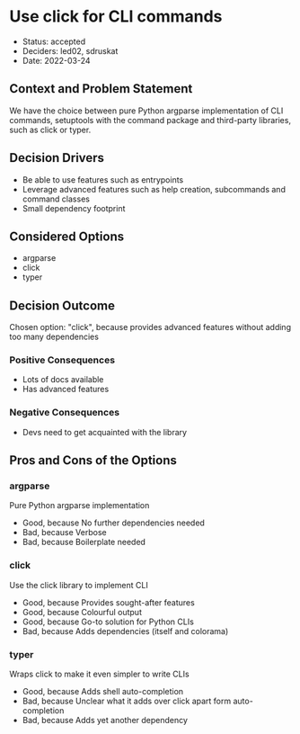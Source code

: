 # Use click for CLI commands

* Status: accepted
* Deciders: led02, sdruskat
* Date: 2022-03-24

## Context and Problem Statement

We have the choice between pure Python argparse implementation of CLI commands, setuptools with the command package and third-party libraries, such as click or typer.

## Decision Drivers

* Be able to use features such as entrypoints
* Leverage advanced features such as help creation, subcommands and command classes
* Small dependency footprint

## Considered Options

* argparse
* click
* typer

## Decision Outcome

Chosen option: "click", because provides advanced features without adding too many dependencies

### Positive Consequences

* Lots of docs available
* Has advanced features

### Negative Consequences

* Devs need to get acquainted with the library

## Pros and Cons of the Options

### argparse

Pure Python argparse implementation

* Good, because No further dependencies needed
* Bad, because Verbose
* Bad, because Boilerplate needed

### click

Use the click library to implement CLI

* Good, because Provides sought-after features
* Good, because Colourful output
* Good, because Go-to solution for Python CLIs
* Bad, because Adds dependencies (itself and colorama)

### typer

Wraps click to make it even simpler to write CLIs

* Good, because Adds shell auto-completion
* Bad, because Unclear what it adds over click apart form auto-completion
* Bad, because Adds yet another dependency
